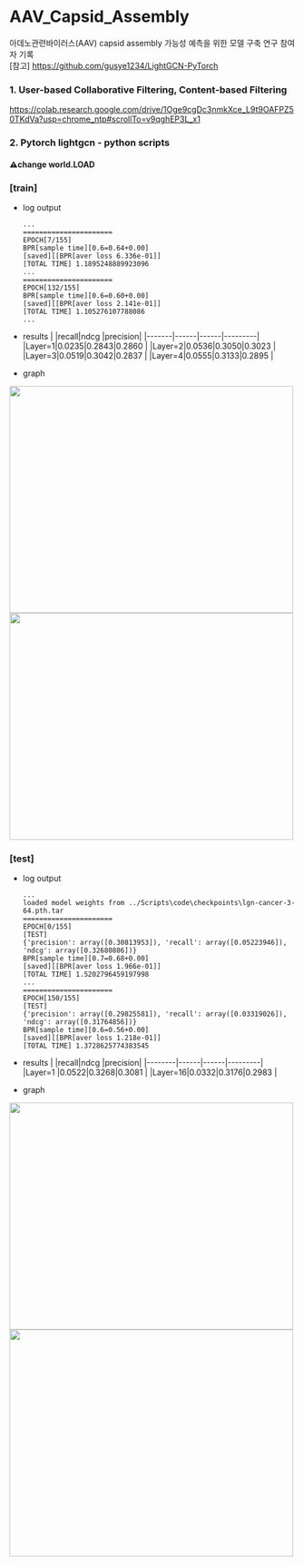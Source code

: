 # AAV_Capsid_Assembly
아데노관련바이러스(AAV) capsid assembly 가능성 예측을 위한 모델 구축 연구 참여자 기록     
[참고]
https://github.com/gusye1234/LightGCN-PyTorch

### 1. User-based Collaborative Filtering, Content-based Filtering
<https://colab.research.google.com/drive/1Oge9cgDc3nmkXce_L9t9OAFPZ50TKdVa?usp=chrome_ntp#scrollTo=v9qghEP3L_x1>
      
### 2. Pytorch lightgcn - python scripts
#### ⚠️change world.LOAD
### [train]
  - log output
    
    ```
    ...
    ======================
    EPOCH[7/155]
    BPR[sample time][0.6=0.64+0.00]
    [saved][[BPR[aver loss 6.336e-01]]
    [TOTAL TIME] 1.1895248889923096
    ...
    ======================
    EPOCH[132/155]
    BPR[sample time][0.6=0.60+0.00]
    [saved][[BPR[aver loss 2.141e-01]]
    [TOTAL TIME] 1.105276107788086
    ...
    ```
- results
  |       |recall|ndcg  |precision|
  |-------|------|------|---------|
  |Layer=1|0.0235|0.2843|0.2860   |
  |Layer=2|0.0536|0.3050|0.3023   |
  |Layer=3|0.0519|0.3042|0.2837   |
  |Layer=4|0.0555|0.3133|0.2895   |

- graph
<img src="https://github.com/stacy0121/AAV_Capsid_Assembly/assets/72933504/fd825234-2096-4ce5-a238-cafdb00aa94b.png" width="500" height="400"/>
<img src="https://github.com/stacy0121/AAV_Capsid_Assembly/assets/72933504/6e8be682-d990-40f4-8fc3-2ed795958b1f.png" width="500" height="400"/>

### [test]
  - log output
    
    ```
    ...
    loaded model weights from ../Scripts\code\checkpoints\lgn-cancer-3-64.pth.tar
    ======================
    EPOCH[0/155]
    [TEST]
    {'precision': array([0.30813953]), 'recall': array([0.05223946]), 'ndcg': array([0.32680886])}
    BPR[sample time][0.7=0.68+0.00]
    [saved][[BPR[aver loss 1.966e-01]]
    [TOTAL TIME] 1.5202796459197998
    ...
    ======================
    EPOCH[150/155]
    [TEST]
    {'precision': array([0.29825581]), 'recall': array([0.03319026]), 'ndcg': array([0.31764856])}
    BPR[sample time][0.6=0.56+0.00]
    [saved][[BPR[aver loss 1.218e-01]]
    [TOTAL TIME] 1.3728625774383545
    ```
- results
  |        |recall|ndcg  |precision|
  |--------|------|------|---------|
  |Layer=1 |0.0522|0.3268|0.3081   |
  |Layer=16|0.0332|0.3176|0.2983   |

- graph
<img src="https://github.com/stacy0121/AAV_Capsid_Assembly/assets/72933504/f257805e-01b7-400b-8006-556bd27756eb.png" width="500" height="400"/>
<img src="https://github.com/stacy0121/AAV_Capsid_Assembly/assets/72933504/df1a72b0-2b52-4d63-82bf-f7c0caeda19a.png" width="500" height="400"/>
